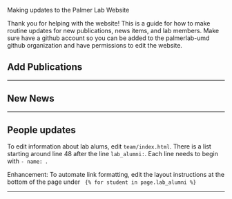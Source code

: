 Making updates to the Palmer Lab Website

Thank you for helping with the website! This is a guide for how to make routine updates for new publications, news items, and lab members. Make sure have a github account so you can be added to the palmerlab-umd github organization and have permissions to edit the website. 

## Add Publications

---

## New News

---

## People updates

To edit information about lab alums, edit `team/index.html`. There is a list starting around line 48 after the line `lab_alumni:`. Each line needs to begin with `- name: `. 

Enhancement: To automate link formatting, edit the layout instructions at the bottom of the page under ` {% for student in page.lab_alumni %}`

---
